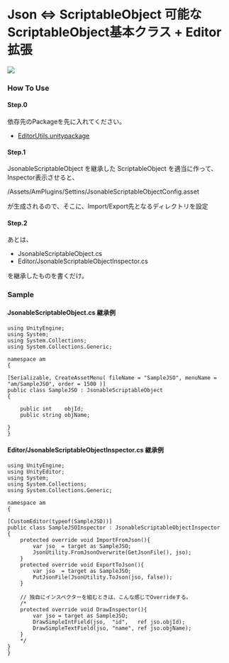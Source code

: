 Json <=> ScriptableObject 可能な ScriptableObject基本クラス + Editor拡張
========================================================================

![](https://user-images.githubusercontent.com/1039507/33340662-1238f028-d4c0-11e7-95ae-f080fb3e3455.png)

### How To Use

#### Step.0

依存先のPackageを先に入れてください。

- [EditorUtils.unitypackage](https://github.com/karinharp/EditorUtils/releases)

#### Step.1

JsonableScriptableObject を継承した ScriptableObject を適当に作って、Inspector表示させると、

/Assets/AmPlugins/Settins/JsonableScriptableObjectConfig.asset

が生成されるので、そこに、Import/Export先となるディレクトリを設定

#### Step.2

あとは、

- JsonableScriptableObject.cs
- Editor/JsonableScriptableObjectInspector.cs

を継承したものを書くだけ。

### Sample

#### JsonableScriptableObject.cs 継承例

```
using UnityEngine;
using System;
using System.Collections;
using System.Collections.Generic;

namespace am
{
    
[Serializable, CreateAssetMenu( fileName = "SampleJSO", menuName = "am/SampleJSO", order = 1500 )]
public class SampleJSO : JsonableScriptableObject
{

    public int    objId;
    public string objName;

}
}
```

#### Editor/JsonableScriptableObjectInspector.cs 継承例

```
using UnityEngine;
using UnityEditor;
using System;
using System.Collections;
using System.Collections.Generic;

namespace am
{

[CustomEditor(typeof(SampleJSO))]
public class SampleJSOInspector : JsonableScriptableObjectInspector
{
    protected override void ImportFromJson(){
		var jso  = target as SampleJSO;
		JsonUtility.FromJsonOverwrite(GetJsonFile(), jso);
    }
    protected override void ExportToJson(){
		var jso  = target as SampleJSO;
		PutJsonFile(JsonUtility.ToJson(jso, false));
    }
    
    // 独自にインスペクターを組むときは、こんな感じでOverrideする。
    /* 
    protected override void DrawInspector(){
		var jso = target as SampleJSO;
		DrawSimpleIntField(jso,  "id",   ref jso.objId);
		DrawSimpleTextField(jso, "name", ref jso.objName);
    }
    */    	
}
}
```
